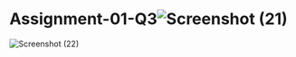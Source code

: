 # Assignment-01-Q3![Screenshot (21)](https://user-images.githubusercontent.com/122869097/212884811-a435b3b8-e988-4392-b79d-535c127402c7.png)
![Screenshot (22)](https://user-images.githubusercontent.com/122869097/212884826-aeed5998-3bde-40e7-b8d1-901f5ec3fbd7.png)
